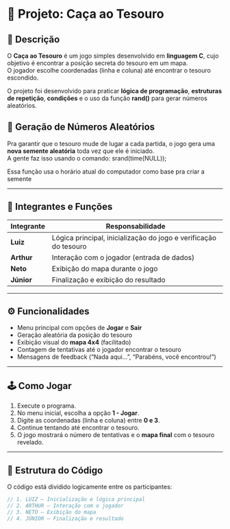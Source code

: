 # 🎯 Projeto: Caça ao Tesouro

## 📘 Descrição
O **Caça ao Tesouro** é um jogo simples desenvolvido em **linguagem C**, cujo objetivo é encontrar a posição secreta do tesouro em um mapa.  
O jogador escolhe coordenadas (linha e coluna) até encontrar o tesouro escondido.

O projeto foi desenvolvido para praticar **lógica de programação**, **estruturas de repetição**, **condições** e o uso da função **rand()** para gerar números aleatórios.

## 🎲 Geração de Números Aleatórios

Pra garantir que o tesouro mude de lugar a cada partida, o jogo gera uma **nova semente aleatória** toda vez que ele é iniciado.  
A gente faz isso usando o comando: srand(time(NULL));

Essa função usa o horário atual do computador como base pra criar a semente



---

## 🧠 Integrantes e Funções
| Integrante | Responsabilidade |
|------------|------------------|
| **Luiz**   | Lógica principal, inicialização do jogo e verificação do tesouro |
| **Arthur** | Interação com o jogador (entrada de dados) |
| **Neto**   | Exibição do mapa durante o jogo |
| **Júnior** | Finalização e exibição do resultado |

---

## ⚙️ Funcionalidades
- Menu principal com opções de **Jogar** e **Sair**  
- Geração aleatória da posição do tesouro  
- Exibição visual do **mapa 4x4** (facilitado)  
- Contagem de tentativas até o jogador encontrar o tesouro  
- Mensagens de feedback (“Nada aqui...”, “Parabéns, você encontrou!”)

---

## 🕹️ Como Jogar
1. Execute o programa.
2. No menu inicial, escolha a opção **1 - Jogar**.
3. Digite as coordenadas (linha e coluna) entre **0 e 3**.
4. Continue tentando até encontrar o tesouro.
5. O jogo mostrará o número de tentativas e o **mapa final** com o tesouro revelado.

---

## 🧩 Estrutura do Código
O código está dividido logicamente entre os participantes:

```c
// 1. LUIZ — Inicialização e lógica principal
// 2. ARTHUR — Interação com o jogador
// 3. NETO — Exibição do mapa
// 4. JÚNIOR — Finalização e resultado
